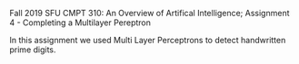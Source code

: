 Fall 2019 SFU CMPT 310: An Overview of Artifical Intelligence; Assignment 4 - Completing a Multilayer Pereptron

In this assignment we used Multi Layer Perceptrons to detect handwritten prime digits.
